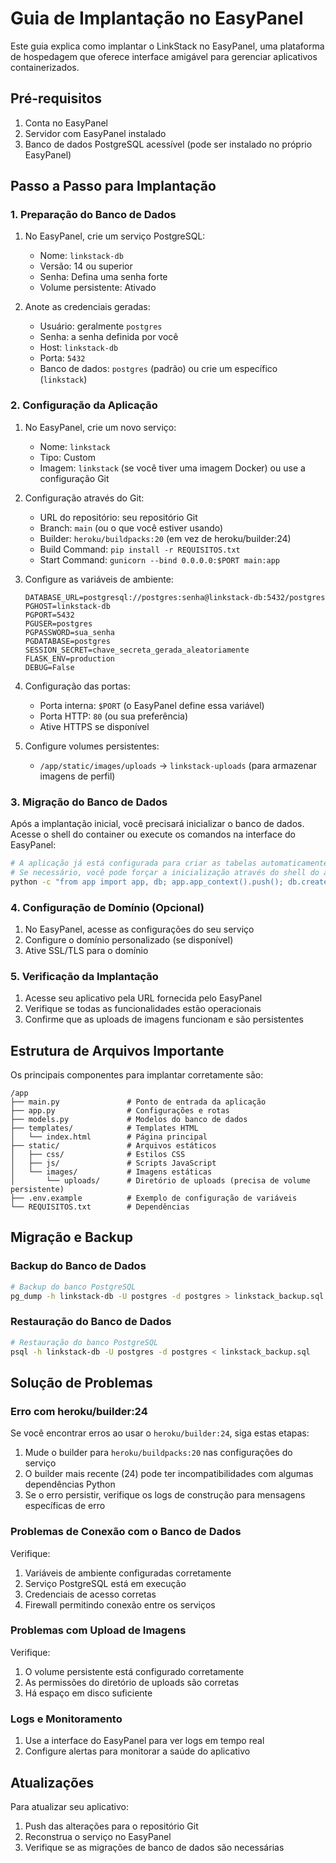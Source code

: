 # Guia de Implantação no EasyPanel

Este guia explica como implantar o LinkStack no EasyPanel, uma plataforma de hospedagem que oferece interface amigável para gerenciar aplicativos containerizados.

## Pré-requisitos

1. Conta no EasyPanel
2. Servidor com EasyPanel instalado
3. Banco de dados PostgreSQL acessível (pode ser instalado no próprio EasyPanel)

## Passo a Passo para Implantação

### 1. Preparação do Banco de Dados

1. No EasyPanel, crie um serviço PostgreSQL:
   - Nome: `linkstack-db`
   - Versão: 14 ou superior
   - Senha: Defina uma senha forte
   - Volume persistente: Ativado

2. Anote as credenciais geradas:
   - Usuário: geralmente `postgres`
   - Senha: a senha definida por você
   - Host: `linkstack-db`
   - Porta: `5432`
   - Banco de dados: `postgres` (padrão) ou crie um específico (`linkstack`)

### 2. Configuração da Aplicação

1. No EasyPanel, crie um novo serviço:
   - Nome: `linkstack`
   - Tipo: Custom
   - Imagem: `linkstack` (se você tiver uma imagem Docker) ou use a configuração Git

2. Configuração através do Git:
   - URL do repositório: seu repositório Git
   - Branch: `main` (ou o que você estiver usando)
   - Builder: `heroku/buildpacks:20` (em vez de heroku/builder:24)
   - Build Command: `pip install -r REQUISITOS.txt`
   - Start Command: `gunicorn --bind 0.0.0.0:$PORT main:app`

3. Configure as variáveis de ambiente:
   ```
   DATABASE_URL=postgresql://postgres:senha@linkstack-db:5432/postgres
   PGHOST=linkstack-db
   PGPORT=5432
   PGUSER=postgres
   PGPASSWORD=sua_senha
   PGDATABASE=postgres
   SESSION_SECRET=chave_secreta_gerada_aleatoriamente
   FLASK_ENV=production
   DEBUG=False
   ```

4. Configuração das portas:
   - Porta interna: `$PORT` (o EasyPanel define essa variável)
   - Porta HTTP: `80` (ou sua preferência)
   - Ative HTTPS se disponível

5. Configure volumes persistentes:
   - `/app/static/images/uploads` -> `linkstack-uploads` (para armazenar imagens de perfil)

### 3. Migração do Banco de Dados

Após a implantação inicial, você precisará inicializar o banco de dados. 
Acesse o shell do container ou execute os comandos na interface do EasyPanel:

```bash
# A aplicação já está configurada para criar as tabelas automaticamente
# Se necessário, você pode forçar a inicialização através do shell do app:
python -c "from app import app, db; app.app_context().push(); db.create_all()"
```

### 4. Configuração de Domínio (Opcional)

1. No EasyPanel, acesse as configurações do seu serviço
2. Configure o domínio personalizado (se disponível)
3. Ative SSL/TLS para o domínio

### 5. Verificação da Implantação

1. Acesse seu aplicativo pela URL fornecida pelo EasyPanel
2. Verifique se todas as funcionalidades estão operacionais
3. Confirme que as uploads de imagens funcionam e são persistentes

## Estrutura de Arquivos Importante

Os principais componentes para implantar corretamente são:

```
/app
├── main.py               # Ponto de entrada da aplicação
├── app.py                # Configurações e rotas
├── models.py             # Modelos do banco de dados
├── templates/            # Templates HTML
│   └── index.html        # Página principal
├── static/               # Arquivos estáticos
│   ├── css/              # Estilos CSS
│   ├── js/               # Scripts JavaScript
│   └── images/           # Imagens estáticas
│       └── uploads/      # Diretório de uploads (precisa de volume persistente)
├── .env.example          # Exemplo de configuração de variáveis
└── REQUISITOS.txt        # Dependências
```

## Migração e Backup

### Backup do Banco de Dados

```bash
# Backup do banco PostgreSQL
pg_dump -h linkstack-db -U postgres -d postgres > linkstack_backup.sql
```

### Restauração do Banco de Dados

```bash
# Restauração do banco PostgreSQL
psql -h linkstack-db -U postgres -d postgres < linkstack_backup.sql
```

## Solução de Problemas

### Erro com heroku/builder:24

Se você encontrar erros ao usar o `heroku/builder:24`, siga estas etapas:
1. Mude o builder para `heroku/buildpacks:20` nas configurações do serviço
2. O builder mais recente (24) pode ter incompatibilidades com algumas dependências Python
3. Se o erro persistir, verifique os logs de construção para mensagens específicas de erro

### Problemas de Conexão com o Banco de Dados

Verifique:
1. Variáveis de ambiente configuradas corretamente
2. Serviço PostgreSQL está em execução
3. Credenciais de acesso corretas
4. Firewall permitindo conexão entre os serviços

### Problemas com Upload de Imagens

Verifique:
1. O volume persistente está configurado corretamente
2. As permissões do diretório de uploads são corretas
3. Há espaço em disco suficiente

### Logs e Monitoramento

1. Use a interface do EasyPanel para ver logs em tempo real
2. Configure alertas para monitorar a saúde do aplicativo

## Atualizações

Para atualizar seu aplicativo:

1. Push das alterações para o repositório Git
2. Reconstrua o serviço no EasyPanel
3. Verifique se as migrações de banco de dados são necessárias